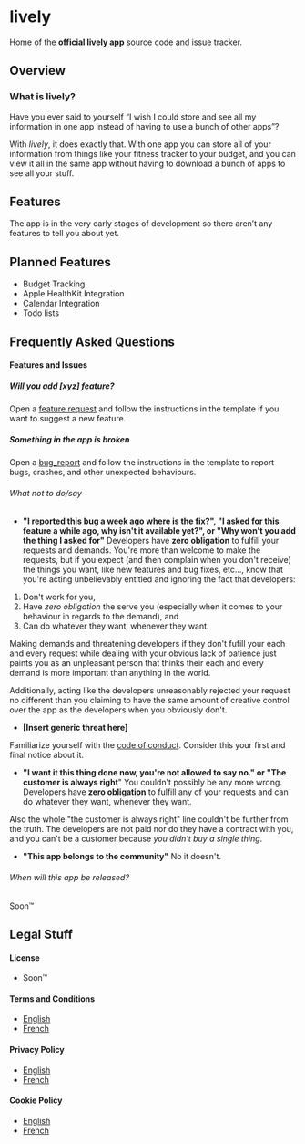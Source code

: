 # lively
Home of the **official lively app** source code and issue tracker.

## Overview
### What is lively?
Have you ever said to yourself “I wish I could store and see all my information in one app instead of having to use a bunch of other apps”?

With *lively*, it does exactly that. With one app you can store all of your information from things like your fitness tracker to your budget, and you can view it all in the same app without having to download a bunch of apps to see all your stuff.


## Features
The app is in the very early stages of development so there aren’t any features to tell you about yet.

## Planned Features
- Budget Tracking
- Apple HealthKit Integration
- Calendar Integration
- Todo lists

## Frequently Asked Questions

#### Features and Issues

##### Will you add [xyz] feature?

Open a [feature request][feature_request] and follow the instructions in the template if you want
to suggest a new feature.

##### Something in the app is broken

Open a [bug_report] and follow the instructions in the template to report bugs, crashes, and other
unexpected behaviours.

###### What not to do/say
- **"I reported this bug a week ago where is the fix?", "I asked for this feature
a while ago, why isn't it available yet?", or "Why won't you add the thing I asked
for"**
Developers have **zero obligation** to fulfill your requests and demands. You're more than welcome to make the requests,
but if you expect (and then complain when you don't receive) the things you want, like new features and bug fixes,
etc..., know that you're acting unbelievably entitled and ignoring the fact that developers:
1. Don't work for you,
2. Have *zero obligation* the serve you (especially when it comes to your behaviour in regards to the demand), and
3. Can do whatever they want, whenever they want.

Making demands and threatening developers if they don't fufill your each and every request while dealing with your
obvious lack of patience just paints you as an unpleasant person that thinks their each and every demand is more
important than anything in the world.

Additionally, acting like the developers unreasonably rejected your request no different than you claiming to have the
same amount of creative control over the app as the developers when you obviously don't.

- **[Insert generic threat here]**

Familiarize yourself with the [code of conduct][code_of_conduct]. Consider this your first and final notice about it.

- **"I want it this thing done now, you're not allowed to say no." or "The customer is always right**"
You couldn't possibly be any more wrong. Developers have **zero obligation** to fulfill any of your requests and can do
whatever they want, whenever they want.

Also the whole "the customer is always right" line couldn't be further from the truth. The developers are not paid nor do they have a contract with you, and you can't be a customer because *you didn't buy a single thing*.

- **"This app belongs to the community"**
No it doesn't. 

###### When will this app be released?
Soon™

## Legal Stuff

#### License
- Soon™

#### Terms and Conditions
- [English][terms_en]
- [French][terms_fr]

#### Privacy Policy
- [English][privacy_en]
- [French][privacy_fr]

#### Cookie Policy
- [English][cookies_en]
- [French][cookies_fr]

[terms_en]: https://github.com/lively-app/lively/blob/master/terms_en.md
[cookies_en]: https://github.com/lively-app/lively/blob/master/cookies_en.md
[privacy_en]: https://github.com/lively-app/lively/blob/master/privacy_en.md
[terms_fr]: https://github.com/lively-app/lively/blob/master/privacy_fr.md
[cookies_fr]: https://github.com/lively-app/lively/blob/master/privacy_fr.md
[privacy_fr]: https://github.com/lively-app/lively/blob/master/privacy_fr.md
[feature_request]: https://github.com/lively-app/lively/issues/new?assignees=&labels=&template=feature_request.md&title=
[bug_report]: https://github.com/lively-app/lively/issues/new?assignees=&labels=bug&template=bug_report.md&title=
[code_of_conduct]: https://github.com/lively-app/lively/blob/master/.github/code_of_conduct.md
